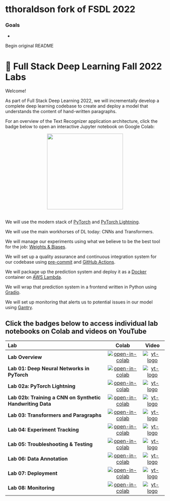 # tthoraldson fork of FSDL 2022
### Goals
- 


Begin original README
# 🥞 Full Stack Deep Learning Fall 2022 Labs

Welcome!

As part of Full Stack Deep Learning 2022, we will incrementally develop a complete deep learning codebase to create and deploy a model that understands the content of hand-written paragraphs.

For an overview of the Text Recognizer application architecture, click the badge below to open an interactive Jupyter notebook on Google Colab:

<div align="center">
  <a href="http://fsdl.me/2022-overview"> <img src=https://colab.research.google.com/assets/colab-badge.svg width=240> </a>
</div> <br>

We will use the modern stack of [PyTorch](https://pytorch.org/) and [PyTorch Lightning](https://www.pytorchlightning.ai/).

We will use the main workhorses of DL today: CNNs and Transformers.

We will manage our experiments using what we believe to be the best tool for the job: [Weights & Biases](https://docs.wandb.ai/).

We will set up a quality assurance and continuous integration system for our codebase using [pre-commit](https://pre-commit.com/) and [GitHub Actions](https://docs.github.com/en/actions).

We will package up the prediction system and deploy it as a [Docker](https://docs.docker.com/) container on [AWS Lambda](https://aws.amazon.com/lambda/).

We will wrap that prediction system in a frontend written in Python using [Gradio](https://gradio.app/docs).

We will set up monitoring that alerts us to potential issues in our model using [Gantry](https://gantry.io/).

## Click the badges below to access individual lab notebooks on Colab and videos on YouTube

| Lab                                                       | Colab                                            | Video                                                 |
| :--                                                       | :---:                                            | :---:                                                 |
| **Lab Overview**                                          | [![open-in-colab]](https://fsdl.me/lab00-colab)  | [![yt-logo]](https://fsdl.me/2022-lab-overview-video) |
| **Lab 01: Deep Neural Networks in PyTorch**               | [![open-in-colab]](https://fsdl.me/lab01-colab)  | [![yt-logo]](https://fsdl.me/2022-lab-01-video)       |
| **Lab 02a: PyTorch Lightning**                            | [![open-in-colab]](https://fsdl.me/lab02a-colab) | [![yt-logo]](https://fsdl.me/2022-lab-02-video)       |
| **Lab 02b: Training a CNN on Synthetic Handwriting Data** | [![open-in-colab]](https://fsdl.me/lab02b-colab) | [![yt-logo]](https://fsdl.me/2022-lab-02-video)       |
| **Lab 03: Transformers and Paragraphs**                   | [![open-in-colab]](https://fsdl.me/lab03-colab)  | [![yt-logo]](https://fsdl.me/2022-lab-03-video)       |
| **Lab 04: Experiment Tracking**                           | [![open-in-colab]](https://fsdl.me/lab04-colab)  | [![yt-logo]](https://fsdl.me/2022-lab-04-video)       |
| **Lab 05: Troubleshooting & Testing**                     | [![open-in-colab]](https://fsdl.me/lab05-colab)  | [![yt-logo]](https://fsdl.me/2022-lab-05-video)       |
| **Lab 06: Data Annotation**                               | [![open-in-colab]](https://fsdl.me/lab06-colab)  | [![yt-logo]](https://fsdl.me/2022-lab-06-video)       |
| **Lab 07: Deployment**                                    | [![open-in-colab]](https://fsdl.me/lab07-colab)  | [![yt-logo]](https://fsdl.me/2022-lab-07-video)       |
| **Lab 08: Monitoring**                                    | [![open-in-colab]](https://fsdl.me/lab08-colab)  | [![yt-logo]](https://fsdl.me/2022-lab-08-video)       |

[yt-logo]: https://fsdl.me/yt-logo-badge
[open-in-colab]: https://colab.research.google.com/assets/colab-badge.svg
